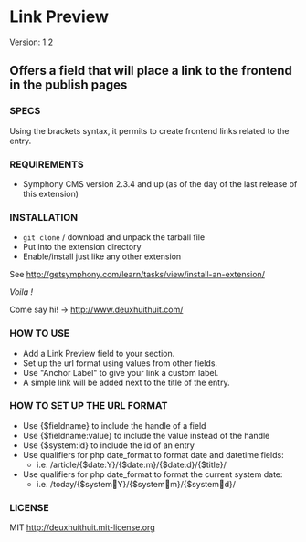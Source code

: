 # Link Preview #

Version: 1.2

## Offers a field that will place a link to the frontend in the publish pages

### SPECS ###

Using the brackets syntax, it permits to create frontend links related to the entry.

### REQUIREMENTS ###

- Symphony CMS version 2.3.4 and up (as of the day of the last release of this extension)

### INSTALLATION ###

- `git clone` / download and unpack the tarball file
- Put into the extension directory
- Enable/install just like any other extension

See <http://getsymphony.com/learn/tasks/view/install-an-extension/>

*Voila !*

Come say hi! -> <http://www.deuxhuithuit.com/>

### HOW TO USE ###

- Add a Link Preview field to your section.
- Set up the url format using values from other fields.
- Use "Anchor Label" to give your link a custom label.
- A simple link will be added next to the title of the entry.

### HOW TO SET UP THE URL FORMAT ###

- Use {$fieldname} to include the handle of a field
- Use {$fieldname:value} to include the value instead of the handle
- Use {$system:id} to include the id of an entry
- Use qualifiers for php date_format to format date and datetime fields:
	- i.e. /article/{$date:Y}/{$date:m}/{$date:d}/{$title}/
- Use qualifiers for php date_format to format the current system date:
	- i.e. /today/{$system:date:Y}/{$system:date:m}/{$system:date:d}/


### LICENSE ###

MIT <http://deuxhuithuit.mit-license.org>
